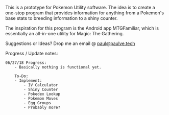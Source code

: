 This is a prototype for Pokemon Utility software. The idea is to create a one-stop program that provides information for anything from a Pokemon's base stats to breeding information to a shiny counter.

The inspiration for this program is the Android app MTGFamiliar, which is essentially an all-in-one utility for Magic: The Gathering.


Suggestions or Ideas? Drop me an email @ paul@paulve.tech


Progress / Update notes:

    06/27/18 Progress:
        - Basically nothing is functional yet.

        To-Do:
        - Implement:
            - IV Calculator
            - Shiny Counter
            - Pokedex Lookup
            - Pokemon Moves
            - Egg Groups
            - Probably more?
